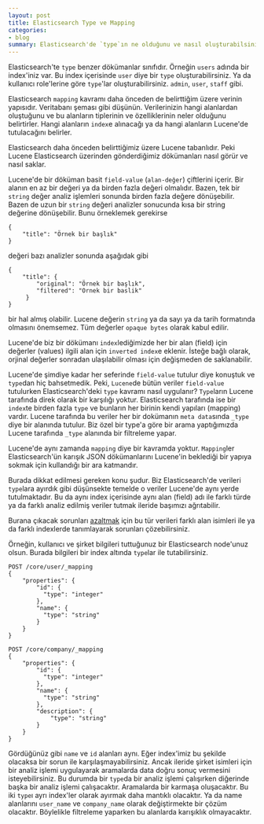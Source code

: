```yaml
---
layout: post
title: Elasticsearch Type ve Mapping
categories:
- blog
summary: Elasticsearch'de `type`ın ne olduğunu ve nasıl oluşturabilsiniz? `Type`ı ne için kullanabilirsiniz? `Type Mapping` nedir ve ne için kullanılır?
---
```


Elasticsearch'te `type` benzer dökümanlar sınıfıdır. Örneğin `users` adında bir index'iniz
var. Bu index içerisinde `user` diye bir `type` oluşturabilirsiniz. Ya da kullanıcı role'lerine 
göre `type`'lar oluşturabilirsiniz. `admin`, `user`, `staff` gibi. 

Elasticsearch `mapping` kavramı daha önceden de belirttiğim üzere verinin yapısıdır. 
Veritabanı şeması gibi düşünün. Verilerinizin hangi alanlardan oluştuğunu ve bu 
alanların tiplerinin ve özelliklerinin neler olduğunu belirtirler. Hangi alanların `index`e 
alınacağı ya da hangi alanların Lucene'de tutulacağını belirler. 

Elasticsearch daha önceden belirttiğimiz üzere Lucene tabanlıdır. Peki Lucene 
Elasticsearch üzerinden gönderdiğimiz dökümanları nasıl görür ve nasıl saklar. 

Lucene'de bir döküman basit `field-value` (`alan-değer`) çiftlerini içerir. Bir alanın en az 
bir değeri ya da birden fazla değeri olmalıdır. Bazen, tek bir `string` değer analiz 
işlemleri sonunda birden fazla değere dönüşebilir. Bazen de uzun bir `string`  değeri
analizler sonucunda kısa bir string değerine dönüşebilir. Bunu örneklemek gerekirse 

```
{
    "title": "Örnek bir başlık"
}
``` 

değeri bazı analizler sonunda aşağıdak gibi  

```
{
    "title": {
        "original": "Örnek bir başlık",
        "filtered": "Ornek bir baslik"
     }
}
```

bir hal almış olabilir. Lucene değerin `string` ya da sayı ya da tarih formatında olmasını 
önemsemez. Tüm değerler `opaque bytes` olarak kabul edilir. 

Lucene'de biz bir dökümanı `index`lediğimizde her bir alan (field) için değerler (values) ilgili 
alan için `inverted index`e eklenir. İsteğe bağlı olarak, orjinal değerler sonradan ulaşılabilir 
olması için değişmeden de saklanabilir. 

Lucene'de şimdiye kadar her seferinde `field-value` tutulur diye konuştuk ve `type`dan hiç 
bahsetmedik. Peki, `Lucene`de bütün veriler `field-value` tutulurken Elasticsearch'deki 
`type` kavramı nasıl uygulanır? `Type`ların Lucene tarafında direk olarak bir karşılığı 
yoktur. Elasticsearch tarafında ise bir `index`te birden fazla `type` ve bunların her birinin 
kendi yapıları (mapping) vardır. Lucene tarafında bu veriler her bir dokümanın 
`meta data`sında `_type` diye bir alanında tutulur. Biz özel bir type'a göre bir arama 
yaptığımızda Lucene tarafında `_type` alanında bir filtreleme yapar.

Lucene'de aynı zamanda `mapping` diye bir kavramda yoktur. `Mapping`ler Elasticsearch'ün 
karışık JSON dökümanlarını Lucene'in beklediği bir yapıya sokmak için kullandığı bir ara
katmandır. 

Burada dikkat edilmesi gereken konu şudur. Biz Elasticsearch'de verileri `type`lara ayırdık 
gibi düşünsekte temelde o veriler Lucene'de aynı yerde tutulmaktadır. Bu da aynı index
içerisinde aynı alan (field) adı ile farklı türde ya da farklı analiz edilmiş veriler tutmak 
ileride başımızı ağrıtabilir. 

Burana çıkacak sorunları [azaltmak](https://www.elastic.co/guide/en/elasticsearch/guide/current/mapping.html#_avoiding_type_gotchas) 
için bu tür verileri farklı alan isimleri ile ya da farklı indexlerde tanımlayarak sorunları 
çözebilirsiniz. 

Örneğin, kullanıcı ve şirket bilgileri tuttuğunuz bir Elasticsearch node'unuz olsun. Burada 
bilgileri bir index altında `type`lar ile tutabilirsiniz. 

```
POST /core/user/_mapping
{
    "properties": {
        "id": {
          "type": "integer"
        },
        "name": {
          "type": "string"
        }
    }
}

POST /core/company/_mapping
{
    "properties": {
        "id": {
          "type": "integer"
        },
        "name": {
          "type": "string"
        },
        "description": {
            "type": "string"
        }
    }
}
```

Gördüğünüz gibi `name` ve `id` alanları aynı. Eğer index'imiz bu şekilde olacaksa bir sorun ile 
karşılaşmayabilirsiniz. Ancak ileride şirket isimleri için bir analiz işlemi uygulayarak aramalarda
data doğru sonuç vermesini isteyebilirsiniz. Bu durumda bir `type`da bir analiz işlemi çalışırken 
diğerinde başka bir analiz işlemi çalışacaktır. Aramalarda bir karmaşa oluşacaktır. Bu iki `type`ı
ayrı index'ler olarak ayırmak daha mantıklı olacaktır. Ya da name alanlarını `user_name` ve 
`company_name` olarak değiştirmekte bir çözüm olacaktır. Böylelikle filtreleme yaparken 
bu alanlarda karışıklık olmayacaktır. 

